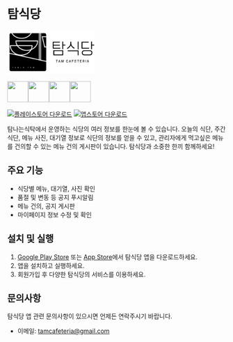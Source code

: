 # 탐식당

<img src="assets/images/app_bar_logo.png" alt="탐식당 로고" width="200" height="100">

<img src="https://img.icons8.com/color/48/000000/flutter.png" width="48" height="48"><img src="https://img.icons8.com/color/48/000000/spring-logo.png" width="48" height="48"><img src="https://img.icons8.com/color/48/000000/redis.png" width="48" height="48"><img src="https://img.icons8.com/color/48/000000/mysql-logo.png" width="48" height="48">

[![플레이스토어 다운로드](https://img.shields.io/badge/Google%20Play-다운로드-green?logo=google-play&logoColor=white)](https://play.google.com/store/apps/details?id=com.tam_cafeteria.app)
[![앱스토어 다운로드](https://img.shields.io/badge/App%20Store-다운로드-blue?logo=apple&logoColor=white)](https://apps.apple.com/kr/app/탐식당/id6502761205)

탐나는식탁에서 운영하는 식당의 여러 정보를 한눈에 볼 수 있습니다. 오늘의 식단, 주간 식단, 메뉴 사진, 대기열 정보로 식단의 정보를 얻을 수 있고, 관리자에게 먹고싶은 메뉴를 건의할 수 있는 메뉴 건의 게시판이 있습니다. 탐식당과 소중한 한끼 함께하세요!

## 주요 기능

- 식당별 메뉴, 대기열, 사진 확인
- 품절 및 변동 등 공지 푸시알림
- 메뉴 건의, 공지 게시판
- 마이페이지 정보 수정 및 확인

## 설치 및 실행

1. [Google Play Store](https://play.google.com/store/apps/details?id=com.tam_cafeteria.app) 또는 [App Store](https://apps.apple.com/kr/app/탐식당/id6502761205)에서 탐식당 앱을 다운로드하세요.
2. 앱을 설치하고 실행하세요.
3. 회원가입 후 다양한 탐식당의 서비스를 이용하세요.

## 문의사항

탐식당 앱 관련 문의사항이 있으시면 언제든 연락주시기 바랍니다.

- 이메일: [tamcafeteria@gmail.com](mailto:tamcafeteria@gmail.com)

